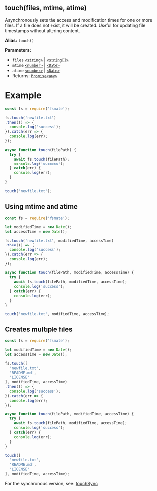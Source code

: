 ## touch(files, mtime, atime)

Asynchronously sets the access and modification times for one or more files. If a file does not exist, it will be created. Useful for updating file timestamps without altering content.

**Alias:** `touch()`

**Parameters:**

- `files` [`<string>`](https://developer.mozilla.org/en-US/docs/Web/JavaScript/Data_structures#String_type) | [`<string[]>`](https://developer.mozilla.org/en-US/docs/Web/JavaScript/Reference/Global_Objects/Array)
- `mtime` [`<number>`](https://developer.mozilla.org/en-US/docs/Web/JavaScript/Data_structures#number_type) | [`<Date>`](https://developer.mozilla.org/en-US/docs/Web/JavaScript/Reference/Global_Objects/Date)
- `atime` [`<number>`](https://developer.mozilla.org/en-US/docs/Web/JavaScript/Data_structures#number_type) | [`<Date>`](https://developer.mozilla.org/en-US/docs/Web/JavaScript/Reference/Global_Objects/Date)
- Returns: [`Promise<any>`](https://developer.mozilla.org/en-US/docs/Web/JavaScript/Reference/Global_Objects/Promise)

# Example

```js
const fs = require('fsmate');

fs.touch('newfile.txt')
.then(() => {
  console.log('success');
}).catch(err => {
  console.log(err);
});

async function touch(filePath) {
  try {
    await fs.touch(filePath);
    console.log('success');
  } catch(err) {
    console.log(err);
  }
}

touch('newfile.txt');
```

## Using mtime and atime

```js
const fs = require('fsmate');

let modifiedTime = new Date();
let accessTime = new Date();

fs.touch('newfile.txt', modifiedTime, accessTime)
.then(() => {
  console.log('success');
}).catch(err => {
  console.log(err);
});

async function touch(filePath, modifiedTime, accessTime) {
  try {
    await fs.touch(filePath, modifiedTime, accessTime);
    console.log('success');
  } catch(err) {
    console.log(err);
  }
}

touch('newfile.txt', modifiedTime, accessTime);
```

## Creates multiple files

```js
const fs = require('fsmate');

let modifiedTime = new Date();
let accessTime = new Date();

fs.touch([
  'newfile.txt',
  'README.md',
  'LICENSE'
], modifiedTime, accessTime)
.then(() => {
  console.log('success');
}).catch(err => {
  console.log(err);
});

async function touch(filePath, modifiedTime, accessTime) {
  try {
    await fs.touch(filePath, modifiedTime, accessTime);
    console.log('success');
  } catch(err) {
    console.log(err);
  }
}

touch([
  'newfile.txt',
  'README.md',
  'LICENSE'
], modifiedTime, accessTime);
```

For the synchronous version, see: [touchSync](./touchSync.md)